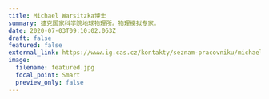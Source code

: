 ```yaml
---
title: Michael Warsitzka博士
summary: 捷克国家科学院地球物理所。物理模拟专家。
date: 2020-07-03T09:10:02.063Z
draft: false
featured: false
external_link: https://www.ig.cas.cz/kontakty/seznam-pracovniku/michael-warsitzka/
image:
  filename: featured.jpg
  focal_point: Smart
  preview_only: false
---
```

